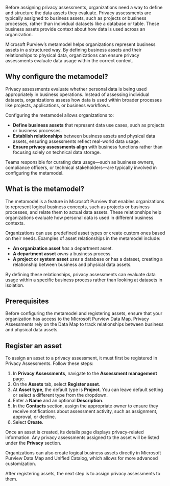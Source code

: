 Before assigning privacy assessments, organizations need a way to define and structure the data assets they evaluate. Privacy assessments are typically assigned to business assets, such as projects or business processes, rather than individual datasets like a database or table. These business assets provide context about how data is used across an organization.

Microsoft Purview’s metamodel helps organizations represent business assets in a structured way. By defining business assets and their relationships to physical data, organizations can ensure privacy assessments evaluate data usage within the correct context.

## Why configure the metamodel?

Privacy assessments evaluate whether personal data is being used appropriately in business operations. Instead of assessing individual datasets, organizations assess how data is used within broader processes like projects, applications, or business workflows.

Configuring the metamodel allows organizations to:

- **Define business assets** that represent data use cases, such as projects or business processes.
- **Establish relationships** between business assets and physical data assets, ensuring assessments reflect real-world data usage.
- **Ensure privacy assessments align** with business functions rather than focusing solely on technical data storage.

Teams responsible for curating data usage—such as business owners, compliance officers, or technical stakeholders—are typically involved in configuring the metamodel.

## What is the metamodel?

The metamodel is a feature in Microsoft Purview that enables organizations to represent logical business concepts, such as projects or business processes, and relate them to actual data assets. These relationships help organizations evaluate how personal data is used in different business contexts.

Organizations can use predefined asset types or create custom ones based on their needs. Examples of asset relationships in the metamodel include:

- **An organization asset** _has_ a department asset.
- **A department asset** _owns_ a business process.
- **A project or system asset** _uses_ a database or has a dataset, creating a relationship between business and physical data assets.

By defining these relationships, privacy assessments can evaluate data usage within a specific business process rather than looking at datasets in isolation.

## Prerequisites

Before configuring the metamodel and registering assets, ensure that your organization has access to the Microsoft Purview Data Map. Privacy Assessments rely on the Data Map to track relationships between business and physical data assets.

## Register an asset

To assign an asset to a privacy assessment, it must first be registered in Privacy Assessments. Follow these steps:

1. In **Privacy Assessments**, navigate to the **Assessment management** page.
1. On the **Assets** tab, select **Register asset**.
1. At **Asset type**, the default type is **Project**. You can leave  default setting or select a different type from the dropdown.
1. Enter a **Name** and an optional **Description**.
1. In the **Contacts** section, assign the appropriate owner to ensure they receive notifications about assessment activity, such as assignment, approval, or decline.
1. Select **Create**.

Once an asset is created, its details page displays privacy-related information. Any privacy assessments assigned to the asset will be listed under the **Privacy** section.

Organizations can also create logical business assets directly in Microsoft Purview Data Map and Unified Catalog, which allows for more advanced customization.

After registering assets, the next step is to assign privacy assessments to them.
